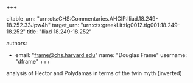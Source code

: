 +++


citable_urn: "urn:cts:CHS:Commentaries.AHCIP:Iliad.18.249-18.252.33Jpw4h"
target_urn: "urn:cts:greekLit:tlg0012.tlg001:18.249-18.252"
title: "Iliad 18.249-18.252"

authors:
- email: "frame@chs.harvard.edu"
  name: "Douglas Frame"
  username: "dframe"
+++

<p>analysis of Hector and Polydamas in terms of the twin myth (inverted)</p>